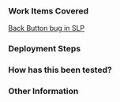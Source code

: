 <!--Read comments, before commiting pull request read checklist again

# Checklist:

- I have performed a self-review of my own code,
- commit messages follow our [guidelines](https://github.com/BlueWaveFinanceGroup/SMP/wiki/Commit-Message-Guidelines)
- I have commented my code, particularly in hard-to-understand areas,
- I have made corresponding changes to the documentation,
- I have added tests that prove my fix is effective or that my feature works,
- New and existing unit tests pass in  with my changes ("bundle exec rake"),
- Title include "WIP" if work is in progress.

-->
### Work Items Covered
<!-- Please provide links to the work items covered in PR -->
[Back Button bug in SLP](https://na54.salesforce.com/a3U0a000000E35A)


### Deployment Steps
<!-- If there are configuration changes necessary -->

### How has this been tested?
<!-- Provide any steps needed to test this PR manually -->

### Other Information
<!--
Provide additional information relevant to reviewers ex.:
- Justification for no tests
- Alternate approaches considered
- Changes that Break existing features
-->

<!--
[Markdown Cheatsheet](https://enterprise.github.com/downloads/en/markdown-cheatsheet.pdf)
-->
